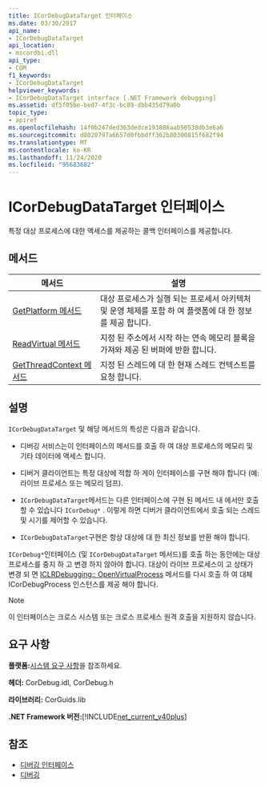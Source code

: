 ```yaml
---
title: ICorDebugDataTarget 인터페이스
ms.date: 03/30/2017
api_name:
- ICorDebugDataTarget
api_location:
- mscordbi.dll
api_type:
- COM
f1_keywords:
- ICorDebugDataTarget
helpviewer_keywords:
- ICorDebugDataTarget interface [.NET Framework debugging]
ms.assetid: df5f05be-bed7-4f3c-bc89-dbb435d79a0b
topic_type:
- apiref
ms.openlocfilehash: 14f0b247ded363dedce193886aab50538db3e6a6
ms.sourcegitcommit: d8020797a6657d0fbbdff362b80300815f682f94
ms.translationtype: MT
ms.contentlocale: ko-KR
ms.lasthandoff: 11/24/2020
ms.locfileid: "95683682"
---
```

# <a name="icordebugdatatarget-interface"></a>ICorDebugDataTarget 인터페이스

특정 대상 프로세스에 대한 액세스를 제공하는 콜백 인터페이스를 제공합니다.  
  
## <a name="methods"></a>메서드  
  
|메서드|설명|  
|------------|-----------------|  
|[GetPlatform 메서드](icordebugdatatarget-getplatform-method.md)|대상 프로세스가 실행 되는 프로세서 아키텍처 및 운영 체제를 포함 하 여 플랫폼에 대 한 정보를 제공 합니다.|  
|[ReadVirtual 메서드](icordebugdatatarget-readvirtual-method.md)|지정 된 주소에서 시작 하는 연속 메모리 블록을 가져와 제공 된 버퍼에 반환 합니다.|  
|[GetThreadContext 메서드](icordebugdatatarget-getthreadcontext-method.md)|지정 된 스레드에 대 한 현재 스레드 컨텍스트를 요청 합니다.|  
  
## <a name="remarks"></a>설명  

 `ICorDebugDataTarget` 및 해당 메서드의 특성은 다음과 같습니다.  
  
- 디버깅 서비스는이 인터페이스의 메서드를 호출 하 여 대상 프로세스의 메모리 및 기타 데이터에 액세스 합니다.  
  
- 디버거 클라이언트는 특정 대상에 적합 하 게이 인터페이스를 구현 해야 합니다 (예: 라이브 프로세스 또는 메모리 덤프).  
  
- `ICorDebugDataTarget`메서드는 다른 인터페이스에 구현 된 메서드 내 에서만 호출할 수 있습니다 `ICorDebug*` . 이렇게 하면 디버거 클라이언트에서 호출 되는 스레드 및 시기를 제어할 수 있습니다.  
  
- `ICorDebugDataTarget`구현은 항상 대상에 대 한 최신 정보를 반환 해야 합니다.  
  
 `ICorDebug*`인터페이스 (및 `ICorDebugDataTarget` 메서드)를 호출 하는 동안에는 대상 프로세스를 중지 하 고 변경 하지 않아야 합니다. 대상이 라이브 프로세스이 고 상태가 변경 되 면 [ICLRDebugging:: OpenVirtualProcess](iclrdebugging-openvirtualprocess-method.md) 메서드를 다시 호출 하 여 대체 ICorDebugProcess 인스턴스를 제공 해야 합니다.  
  
> [!NOTE]
> 이 인터페이스는 크로스 시스템 또는 크로스 프로세스 원격 호출을 지원하지 않습니다.  
  
## <a name="requirements"></a>요구 사항  

 **플랫폼:**[시스템 요구 사항](../../get-started/system-requirements.md)을 참조하세요.  
  
 **헤더:** CorDebug.idl, CorDebug.h  
  
 **라이브러리:** CorGuids.lib  
  
 **.NET Framework 버전:**[!INCLUDE[net_current_v40plus](../../../../includes/net-current-v40plus-md.md)]  
  
## <a name="see-also"></a>참조

- [디버깅 인터페이스](debugging-interfaces.md)
- [디버깅](index.md)
